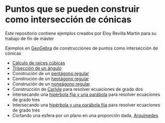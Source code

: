 # Puntos que se pueden construir como intersección de cónicas

Este repositorio contiene ejemplos creados por Eloy Revilla Martín para su trabajo de fin de máster

Ejemplos en [GeoGebra](https://www.geogebra.org) de construcciones de puntos como intersección de cónicas

- [Cálculo de raíces cúbicas](Geogebra/raiz-cubica.html)
- [Trisección de un ángulo](Geogebra/triseccion-angulo.html)
- Construción de un [pentágono regular](Geogebra/pentagono.html)
- Construción de un [heptágono regular](Geogebra/heptagono.html)
- Construción de un [noneágono regular](Geogebra/noneagono.html)
- Construcción de [Carlyle](Geogebra/carlyle.html) para resolver ecuaciones de grado dos
- Intersecando una [hipérbola fija y una parábola](Geogebra/ec-cubicas-1.html) para resolver ecuaciones de grado tres
- Intersecando una [hipérbola y una parábola fija](Geogebra/ec-cubicas-2.html) para resolver ecuaciones de grado tres
- Cortando una esfera por un plano en una proporción dada, [Arquímedes](Geogebra/arquimedes.html)